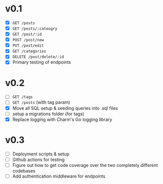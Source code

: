 # v0.1
- [x] `GET /posts`
- [x] `GET /posts/:cateogry`
- [x] `GET /post/:id`
- [x] `POST /post/new`
- [x] `PUT /post/edit`
- [x] `GET /categories`
- [x] `DELETE /post/delete/:id`
- [x] Primary testing of endpoints

# v0.2
- [ ] `GET /tags`
- [ ] `GET /posts` (with tag param)
- [x] Move all SQL setup & seeding queries into .sql files
- [ ] setup a migrations folder (for tags)
- [x] Replace logging with Charm's Go logging library

# v0.3
- [ ] Deployment scripts & setup
- [ ] Github actions for testing
- [ ] Figure out how to get code coverage over the two completely different codebases
- [ ] Add authentication middleware for endpoints
